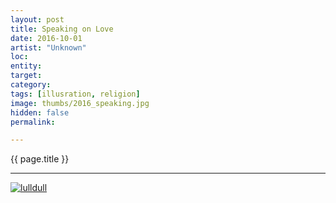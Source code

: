 ```yaml
---
layout: post
title: Speaking on Love
date: 2016-10-01
artist: "Unknown"
loc: 
entity: 
target: 
category: 
tags: [illusration, religion]
image: thumbs/2016_speaking.jpg
hidden: false
permalink:

---
```




<div class="highlight2">{{ page.title }}</div>

---


<div class="post_image">
	<a href="{{ site.baseurl }}/images/posts/2016_speaking/001.jpg" target="_blank">
	<img src="{{ site.baseurl }}/images/posts/2016_speaking/001.jpg" alt="lulldull"></a>
</div>
